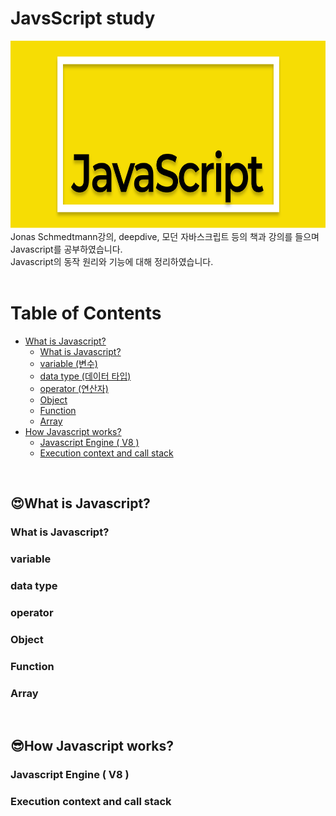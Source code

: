 # JavsScript study

<img src='/images/_main_logo.svg' width='100%' height='300px'>
Jonas Schmedtmann강의, deepdive, 모던 자바스크립트 등의 책과 강의를 들으며 Javascript를 공부하였습니다.<br>
Javascript의 동작 원리와 기능에 대해 정리하였습니다. <br>
<br>

# Table of Contents
- <a href='https://github.com/thdud2262/Javascript_study/blob/main/README.md#javascript%EC%9D%98-%EA%B8%B0%EC%B4%88'>What is Javascript?</a>
  - <a href='https://github.com/thdud2262/Javascript_study/blob/main/README.md#javascript%EB%9E%80'>What is Javascript?<br></a>
  - <a href='https://github.com/thdud2262/Javascript_study/blob/main/README.md#variable'>variable (변수)</a>
  - <a href='https://github.com/thdud2262/Javascript_study/blob/main/README.md#data-type'>data type (데이터 타입)</a>
  - <a href='https://github.com/thdud2262/Javascript_study/blob/main/README.md#operator'>operator (연산자)</a>
  - <a href='https://github.com/thdud2262/Javascript_study/blob/main/README.md#object'>Object</a>
  - <a href='https://github.com/thdud2262/Javascript_study/blob/main/README.md#function'> Function</a>
  - <a href='https://github.com/thdud2262/Javascript_study/blob/main/README.md#array'>Array</a>
- <a href='https://github.com/thdud2262/Javascript_study/blob/main/README.md#%How Javascript works?'>How Javascript works? </a>
  - <a href='https://github.com/thdud2262/Javascript_study/blob/main/README.md#javascript-engine--v8-'> Javascript Engine ( V8 )</a>
  - <a href='https://github.com/thdud2262/Javascript_study/blob/main/README.md#execution-context-and-call-stack'> Execution context and call stack</a>
<br>

## 😍What is Javascript?
### What is Javascript?
### variable
### data type 
### operator
### Object
### Function
### Array
<br>

## 😎How Javascript works?
### Javascript Engine ( V8 )
### Execution context and call stack
